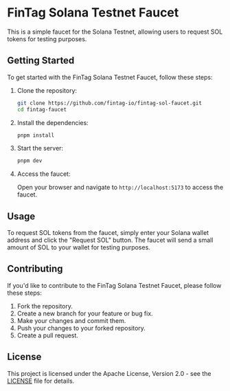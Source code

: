 # FinTag Solana Testnet Faucet

This is a simple faucet for the Solana Testnet, allowing users to request SOL tokens for testing purposes.

## Getting Started

To get started with the FinTag Solana Testnet Faucet, follow these steps:

1. Clone the repository:

   ```bash
   git clone https://github.com/fintag-io/fintag-sol-faucet.git
   cd fintag-faucet
   ```

2. Install the dependencies:

   ```bash
   pnpm install
   ```

2. Start the server:

   ```bash
   pnpm dev
   ```

3. Access the faucet:

   Open your browser and navigate to `http://localhost:5173` to access the faucet.

## Usage

To request SOL tokens from the faucet, simply enter your Solana wallet address and click the "Request SOL" button. The faucet will send a small amount of SOL to your wallet for testing purposes.

## Contributing

If you'd like to contribute to the FinTag Solana Testnet Faucet, please follow these steps:

1. Fork the repository.
2. Create a new branch for your feature or bug fix.
3. Make your changes and commit them.
4. Push your changes to your forked repository.
5. Create a pull request.

## License

This project is licensed under the Apache License, Version 2.0 - see the [LICENSE](LICENSE) file for details.